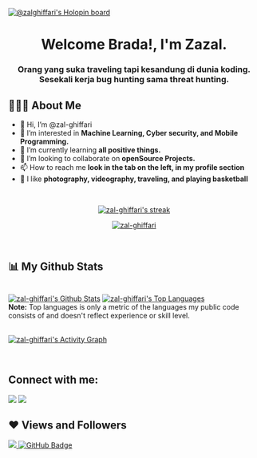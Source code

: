 [![@zalghiffari's Holopin board](https://holopin.io/api/user/board?user=zalghiffari)](https://holopin.io/@zalghiffari)

<h1 align="center">Welcome Brada!, I'm Zazal.</h1>
<h3 align="center">Orang yang suka traveling tapi kesandung di dunia koding.<br>Sesekali kerja bug hunting sama threat hunting.</h3>


## 🤦🏻‍♂️ About Me

- 👋 Hi, I’m @zal-ghiffari
- 👀 I’m interested in **Machine Learning, Cyber security, and Mobile Programming.**
- 🌱 I’m currently learning **all positive things.**
- 💞️ I’m looking to collaborate on **openSource Projects.**
- 📫 How to reach me **look in the tab on the left, in my profile section**
- 🚀 I like **photography, videography, traveling, and playing basketball**

<br/>

<p align="center">
    <a href="https://github.com/kokonior/github-readme-streak-stats">
        <img title="🔥 Get streak stats for your profile at git.io/streak-stats" alt="zal-ghiffari's streak" src="https://github-readme-streak-stats.herokuapp.com/?user=zal-ghiffari&theme=black-ice&hide_border=true&stroke=0000&background=060A0CD0"/>
    </a>
</p>

<p align="center"> <a href="https://github.com/ryo-ma/github-profile-trophy"><img src="https://github-profile-trophy.vercel.app/?username=zal-ghiffari&theme=tokyonight&column=4&margin-w=15&margin-h=15" alt="zal-ghiffari" /></a> </p>
<br/>

## 📊 My Github Stats

  <br/>
    <a href="https://github.com/zal-ghiffari/github-readme-stats"><img alt="zal-ghiffari's Github Stats" src="https://github-readme-stats.vercel.app/api?username=zal-ghiffari&show_icons=true&count_private=true&theme=react&hide_border=true&bg_color=0D1117" /></a>
  <a href="https://github.com/zal-ghiffari/github-readme-stats"><img alt="zal-ghiffari's Top Languages" src="https://github-readme-stats.vercel.app/api/top-langs/?username=zal-ghiffari&langs_count=8&count_private=true&layout=compact&theme=react&hide_border=true&bg_color=0D1117" /></a>
  <br/>
  <b>Note:</b> Top languages is only a metric of the languages my public code consists of and doesn't reflect experience or skill level.


<br/>
<br/>

<a href="https://github.com/zal-ghiffari/github-readme-activity-graph"><img alt="zal-ghiffari's Activity Graph" src="https://activity-graph.herokuapp.com/graph?username=zal-ghiffari&bg_color=0D1117&color=5BCDEC&line=5BCDEC&point=FFFFFF&hide_border=true" /></a>

<br/>

## Connect with me:
<p align="left">

<a href = "https://twitter.com/zazal_ghiffari"><img src="https://img.icons8.com/fluent/48/000000/twitter.png"/></a>
<a href = "https://www.instagram.com/zazal.ghiffari/"><img src="https://img.icons8.com/fluent/48/000000/instagram-new.png"/></a>

</p>

## ❤ Views and Followers
<a href="https://github.com/Meghna-DAS/github-profile-views-counter">
    <img src="https://komarev.com/ghpvc/?username=zal-ghiffari">
</a>
<a href="https://github.com/zal-ghiffari?tab=followers"><img src="https://img.shields.io/github/followers/zal-ghiffari?label=Followers&style=social" alt="GitHub Badge"></a>

<!---
zal-ghiffari/zal-ghiffari is a ✨ special ✨ repository because its `README.md` (this file) appears on your GitHub profile.
You can click the Preview link to take a look at your changes.
--->
